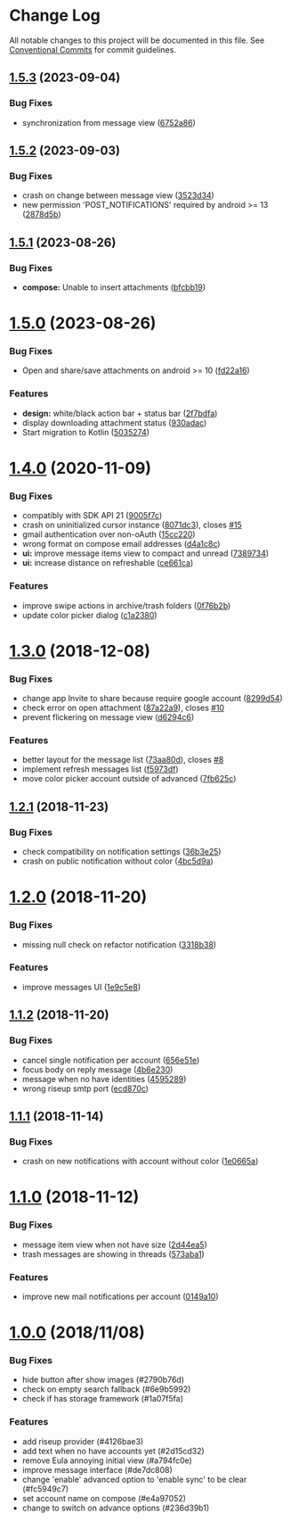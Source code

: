 # Change Log

All notable changes to this project will be documented in this file.
See [Conventional Commits](https://conventionalcommits.org) for commit guidelines.

## [1.5.3](https://framagit.org/dystopia-project/simple-email/compare/v1.5.2...v1.5.3) (2023-09-04)


### Bug Fixes

* synchronization from message view ([6752a86](https://framagit.org/dystopia-project/simple-email/commit/6752a8618646f2324be89c49ea57929b1c5a56cd))

## [1.5.2](https://framagit.org/dystopia-project/simple-email/compare/v1.5.1...v1.5.2) (2023-09-03)


### Bug Fixes

* crash on change between message view ([3523d34](https://framagit.org/dystopia-project/simple-email/commit/3523d341dd6104a84273589af6fd8cc7278c1b91))
* new permission 'POST_NOTIFICATIONS' required by android >= 13 ([2878d5b](https://framagit.org/dystopia-project/simple-email/commit/2878d5b74c006f53957c61845e146a0b11a07378))

## [1.5.1](https://framagit.org/dystopia-project/simple-email/compare/v1.5.0...v1.5.1) (2023-08-26)


### Bug Fixes

* **compose:** Unable to insert attachments ([bfcbb19](https://framagit.org/dystopia-project/simple-email/commit/bfcbb19fa7a638f8ffc6562194b6e7405dea807c))

# [1.5.0](https://framagit.org/dystopia-project/simple-email/compare/v1.4.0...v1.5.0) (2023-08-26)


### Bug Fixes

* Open and share/save attachments on android >= 10 ([fd22a16](https://framagit.org/dystopia-project/simple-email/commit/fd22a1671667d572fec9d0794bbd6c7cbf4453d4))


### Features

* **design:** white/black action bar + status bar ([2f7bdfa](https://framagit.org/dystopia-project/simple-email/commit/2f7bdfa60b706f7dcc9a83d094eedb697b57721b))
* display downloading attachment status ([930adac](https://framagit.org/dystopia-project/simple-email/commit/930adac7f17b19da4a191b1cb617d803f393f350))
* Start migration to Kotlin ([5035274](https://framagit.org/dystopia-project/simple-email/commit/5035274e91975c18351b58eee5ea584f94275af3))

# [1.4.0](https://framagit.org/dystopia-project/simple-email/compare/v1.3.0...v1.4.0) (2020-11-09)


### Bug Fixes

* compatibly with SDK API 21 ([9005f7c](https://framagit.org/dystopia-project/simple-email/commit/9005f7c69aad4f7734133f3f636d4bcfd97f5ead))
* crash on uninitialized cursor instance ([8071dc3](https://framagit.org/dystopia-project/simple-email/commit/8071dc32cc50166938f005294e1a360d995f2eaf)), closes [#15](https://framagit.org/dystopia-project/simple-email/issues/15)
* gmail authentication over non-oAuth ([15cc220](https://framagit.org/dystopia-project/simple-email/commit/15cc220fb064cc2d2032b73d89f263e37ae159fd))
* wrong format on compose email addresses ([d4a1c8c](https://framagit.org/dystopia-project/simple-email/commit/d4a1c8ca204c0a7c6dfdd9583031f90a92183577))
* **ui:** improve message items view to compact and unread ([7389734](https://framagit.org/dystopia-project/simple-email/commit/738973499224ef09f4bc7d831ff7b7b49685d7cd))
* **ui:** increase distance on refreshable ([ce661ca](https://framagit.org/dystopia-project/simple-email/commit/ce661ca32b4d672eb54c9e095ae9bfdff4b0efeb))


### Features

* improve swipe actions in archive/trash folders ([0f76b2b](https://framagit.org/dystopia-project/simple-email/commit/0f76b2bd006dc2a7c8e46129b5513ef474107e12))
* update color picker dialog ([c1a2380](https://framagit.org/dystopia-project/simple-email/commit/c1a2380d2c42c1232498a1eafc8cb32ec8b035d9))

# [1.3.0](https://framagit.org/dystopia-project/simple-email/compare/v1.2.1...v1.3.0) (2018-12-08)


### Bug Fixes

* change app Invite to share because require google account ([8299d54](https://framagit.org/dystopia-project/simple-email/commit/8299d54))
* check error on open attachment ([87a22a9](https://framagit.org/dystopia-project/simple-email/commit/87a22a9)), closes [#10](https://framagit.org/dystopia-project/simple-email/issues/10)
* prevent flickering on message view ([d6294c6](https://framagit.org/dystopia-project/simple-email/commit/d6294c6))


### Features

* better layout for the message list ([73aa80d](https://framagit.org/dystopia-project/simple-email/commit/73aa80d)), closes [#8](https://framagit.org/dystopia-project/simple-email/issues/8)
* implement refresh messages list ([f5973df](https://framagit.org/dystopia-project/simple-email/commit/f5973df))
* move color picker account outside of advanced ([7fb625c](https://framagit.org/dystopia-project/simple-email/commit/7fb625c))

## [1.2.1](https://framagit.org/dystopia-project/simple-email/compare/v1.2.0...v1.2.1) (2018-11-23)


### Bug Fixes

* check compatibility on notification settings ([36b3e25](https://framagit.org/dystopia-project/simple-email/commit/36b3e25))
* crash on public notification without color ([4bc5d9a](https://framagit.org/dystopia-project/simple-email/commit/4bc5d9a))

# [1.2.0](https://framagit.org/dystopia-project/simple-email/compare/v1.1.2...v1.2.0) (2018-11-20)


### Bug Fixes

* missing null check on refactor notification ([3318b38](https://framagit.org/dystopia-project/simple-email/commit/3318b38))


### Features

* improve messages UI ([1e9c5e8](https://framagit.org/dystopia-project/simple-email/commit/1e9c5e8))

## [1.1.2](https://framagit.org/dystopia-project/simple-email/compare/v1.1.1...v1.1.2) (2018-11-20)


### Bug Fixes

* cancel single notification per account ([656e51e](https://framagit.org/dystopia-project/simple-email/commit/656e51e))
* focus body on reply message ([4b6e230](https://framagit.org/dystopia-project/simple-email/commit/4b6e230))
* message when no have identities ([4595289](https://framagit.org/dystopia-project/simple-email/commit/4595289))
* wrong riseup smtp port ([ecd870c](https://framagit.org/dystopia-project/simple-email/commit/ecd870c))

## [1.1.1](https://framagit.org/dystopia-project/simple-email/compare/v1.1.0...v1.1.1) (2018-11-14)


### Bug Fixes

* crash on new notifications with account without color ([1e0665a](https://framagit.org/dystopia-project/simple-email/commit/1e0665a))


# [1.1.0](https://framagit.org/dystopia-project/simple-email/compare/v1.0.0...v1.1.0) (2018-11-12)


### Bug Fixes

* message item view when not have size ([2d44ea5](https://framagit.org/dystopia-project/simple-email/commit/2d44ea5))
* trash messages are showing in threads ([573aba1](https://framagit.org/dystopia-project/simple-email/commit/573aba1))

### Features

* improve new mail notifications per account ([0149a10](https://framagit.org/dystopia-project/simple-email/commit/0149a10))


# [1.0.0](https://framagit.org/dystopia-project/simple-email) (2018/11/08)


### Bug Fixes

* hide button after show images (#2790b76d)
* check on empty search fallback (#6e9b5992)
* check if has storage framework (#1a07f5fa)

### Features

* add riseup provider (#4126bae3)
* add text when no have accounts yet (#2d15cd32)
* remove Eula annoying initial view (#a794fc0e)
* improve message interface (#de7dc808)
* change 'enable' advanced option to 'enable sync' to be clear (#fc5949c7)
* set account name on compose (#e4a97052)
* change to switch on advance options (#236d39b1)
